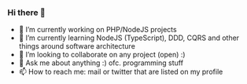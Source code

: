 ### Hi there 👋

- 🔭 I’m currently working on PHP/NodeJS projects
- 🌱 I’m currently learning NodeJS (TypeScript), DDD, CQRS and other things around software architecture
- 👯 I’m looking to collaborate on any project (open) :)
- 💬 Ask me about anything :) ofc. programming stuff
- 📫 How to reach me: mail or twitter that are listed on my profile

<!--
**adam-wysocki/adam-wysocki** is a ✨ _special_ ✨ repository because its `README.md` (this file) appears on your GitHub profile.
